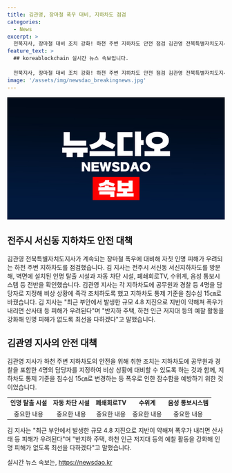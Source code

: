 ```yaml
---
title: 김관영, 장마철 폭우 대비, 지하차도 점검
categories:
  - News
excerpt: >
  전북지사, 장마철 대비 조치 강화! 하천 주변 지하차도 안전 점검 김관영 전북특별자치도지사가 장마철 대비를 위해 하천 주변 지하차도를 점검하고 비상 상황 대비를 강화했다. 각 지하차도에 공무원과 경찰을 비상 대응 담당자로 지정하고, 침수심 기준을 15㎝로 변경했다. 지반이 약해진 상태로 규모 4.8 지진 발생으로 산사태 등의 피해 우려가 있어 예찰 활동을 강화하고 인명 피해를 방지하기 위해 최선을 다하겠다고 전했다.
feature_text: >
  ## koreablockchain 실시간 뉴스 속보입니다.

  전북지사, 장마철 대비 조치 강화! 하천 주변 지하차도 안전 점검 김관영 전북특별자치도지사가 장마철 대비를 위해 하천 주변 지하차도를 점검하고 비상 상황 대비를 강화했다. 각 지하차도에 공무원과 경찰을 비상 대응 담당자로 지정하고, 침수심 기준을 15㎝로 변경했다. 지반이 약해진 상태로 규모 4.8 지진 발생으로 산사태 등의 피해 우려가 있어 예찰 활동을 강화하고 인명 피해를 방지하기 위해 최선을 다하겠다고 전했다.
image: '/assets/img/newsdao_breakingnews.jpg'
---
```


<p><img src="/assets/img/newsdao_breakingnews.jpg" alt="koreablockchain 속보" /></p>

<h2 data-ke-size="size26">전주시 서신동 지하차도 안전 대책</h2>

<p data-ke-size="size16">김관영 전북특별자치도지사가 계속되는 장마철 폭우에 대비해 자칫 인명 피해가 우려되는 하천 주변 지하차도를 점검했습니다. 김 지사는 전주시 서신동 서신지하차도를 방문해, 벽면에 설치된 인명 탈출 시설과 자동 차단 시설, 폐쇄회로TV, 수위계, 음성 통보시스템 등 전반을 확인했습니다. 김관영 지사는 각 지하차도에 공무원과 경찰 등 4명을 담당자로 지정해 비상 상황에 즉각 조치하도록 했고 지하차도 통제 기준을 침수심 15㎝로 바꿨습니다. 김 지사는 "최근 부안에서 발생한 규모 4.8 지진으로 지반이 약해져 폭우가 내리면 산사태 등 피해가 우려된다"며 "반지하 주택, 하천 인근 저지대 등의 예찰 활동을 강화해 인명 피해가 없도록 최선을 다하겠다"고 말했습니다.</p>

<h2 data-ke-size="size26">김관영 지사의 안전 대책</h2>

<p data-ke-size="size16">김관영 지사가 하천 주변 지하차도의 안전을 위해 취한 조치는 지하차도에 공무원과 경찰을 포함한 4명의 담당자를 지정하여 비상 상황에 대비할 수 있도록 하는 것과 함께, 지하차도 통제 기준을 침수심 15㎝로 변경하는 등 폭우로 인한 잠수함을 예방하기 위한 것이었습니다.</p>

<table>
  <tbody>
    <tr>
      <td style="text-align: center; height: 17px;"><b>인명 탈출 시설</b></td>
      <td style="text-align: center; height: 17px;"><b>자동 차단 시설</b></td>
      <td style="text-align: center; height: 17px;"><b>폐쇄회로TV</b></td>
      <td style="text-align: center; height: 17px;"><b>수위계</b></td>
      <td style="text-align: center; height: 17px;"><b>음성 통보시스템</b></td>
    </tr>
    <tr>
      <td style="text-align: center; height: 17px;">중요한 내용</td>
      <td style="text-align: center; height: 17px;">중요한 내용</td>
      <td style="text-align: center; height: 17px;">중요한 내용</td>
      <td style="text-align: center; height: 17px;">중요한 내용</td>
      <td style="text-align: center; height: 17px;">중요한 내용</td>
    </tr>
  </tbody>
</table>

<p data-ke-size="size16">김 지사는 "최근 부안에서 발생한 규모 4.8 지진으로 지반이 약해져 폭우가 내리면 산사태 등 피해가 우려된다"며 "반지하 주택, 하천 인근 저지대 등의 예찰 활동을 강화해 인명 피해가 없도록 최선을 다하겠다"고 말했습니다.</p>
실시간 뉴스 속보는, <a href="https://newsdao.kr" rel="dofollow">https://newsdao.kr</a>


